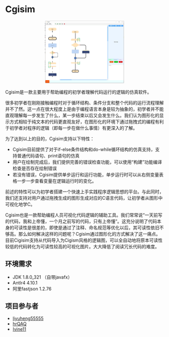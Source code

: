 # Cgisim

<div align="center">
<img src="/assets/界面.jpg" width="50%">
</div>

Cgisim是一款主要用于帮助编程的初学者理解代码运行的逻辑的仿真软件。

很多初学者在刚刚接触编程时对于循环结构、条件分支和整个代码的运行流程理解并不了然。这一点在很大程度上是由于编程语言本身是较为抽象的，初学者并不能直观理解每一步发生了什么，某一步结束以后又会发生什么。我们认为图形化的显示方式相较于纯文本的代码更直观友好，在图形化的环境下通过拖拽式的编程有利于初学者对程序的逻辑（即每一步在做什么事情）有更深入的了解。

为了达到以上的目的，Cgisim支持以下特性：

- Cgisim目前提供了对于if-else条件结构和do-while循环结构的仿真支持，支持普通代码语句、print语句的仿真
- 用户在绘制完成后，我们提供完善的错误检查功能，可以使用“构建”功能编译检查是否存在绘制错误
- 若没有错误，Cgisim提供单步运行和运行功能，单步运行时可以从右侧变量表格一步一步查看变量在逻辑运行时的变化。

前述的特性可以为初学者搭建一个快速上手实践程序逻辑思想的平台。与此同时，我们还支持对用户通过拖拽生成的图形生成对应的C语言代码，让初学者从图形中可视化地学C。

Cgisim也是一款帮助编程人员可视化代码逻辑的辅助工具。我们常常说“一天前写的代码，我和上帝懂，一个月之前写的代码，只有上帝懂”。这充分说明了代码本身的可读性是很差的，即使是通过了注释、命名规范等优化以后，其可读性依旧不够高。那么如何解决这样的问题呢？Cgisim通过图形化的方式解决了这一痛点。目前Cigisim支持从代码导入为Cigism风格的逻辑图，可以全自动地将原本可读性较低的代码转化为可读性较高的可视化图片。大大降低了阅读冗长代码的难度。

## 环境需求

- JDK 1.8.0_321 （自带javafx）
- Antlr4 4.10.1
- 阿里fastjson 1.2.76

## 项目参与者

- [liyuheng55555](https://github.com/liyuheng55555)
- [hrQAQ](https://github.com/hrQAQ)
- [Ivine11](https://github.com/Ivine11)